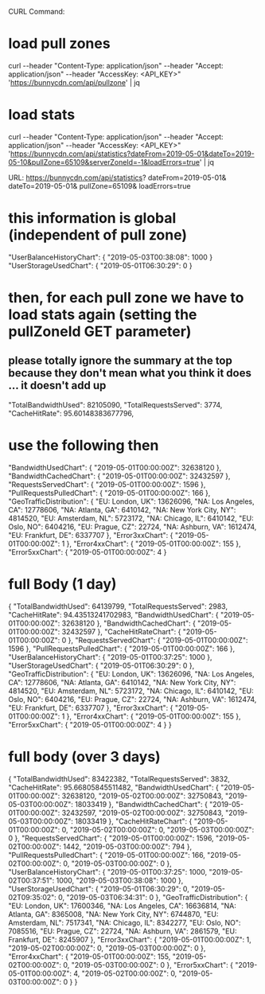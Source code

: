 
CURL Command:

# load pull zones
curl --header "Content-Type: application/json"      --header "Accept: application/json"      --header "AccessKey: <API_KEY>"   'https://bunnycdn.com/api/pullzone' | jq

# load stats
curl --header "Content-Type: application/json"      --header "Accept: application/json"      --header "AccessKey: <API_KEY>"   'https://bunnycdn.com/api/statistics?dateFrom=2019-05-01&dateTo=2019-05-10&pullZone=65109&serverZoneId=-1&loadErrors=true' | jq

URL:
https://bunnycdn.com/api/statistics?
  dateFrom=2019-05-01&
  dateTo=2019-05-01&
  pullZone=65109&
  loadErrors=true




# this information is global (independent of pull zone)
"UserBalanceHistoryChart": {
  "2019-05-03T00:38:08": 1000
}
"UserStorageUsedChart": {
   "2019-05-01T06:30:29": 0
}

# then, for each pull zone we have to load stats again (setting the pullZoneId GET parameter)

## please totally ignore the summary at the top because they don't mean what you think it does ... it doesn't add up
"TotalBandwidthUsed": 82105090,
"TotalRequestsServed": 3774,
"CacheHitRate": 95.60148383677796,

# use the following then
"BandwidthUsedChart": {
  "2019-05-01T00:00:00Z": 32638120
},
"BandwidthCachedChart": {
  "2019-05-01T00:00:00Z": 32432597
},
"RequestsServedChart": {
  "2019-05-01T00:00:00Z": 1596
},
"PullRequestsPulledChart": {
  "2019-05-01T00:00:00Z": 166
},
"GeoTrafficDistribution": {
  "EU: London, UK": 13626096,
  "NA: Los Angeles, CA": 12778606,
  "NA: Atlanta, GA": 6410142,
  "NA: New York City, NY": 4814520,
  "EU: Amsterdam, NL": 5723172,
  "NA: Chicago, IL": 6410142,
  "EU: Oslo, NO": 6404216,
  "EU: Prague, CZ": 22724,
  "NA: Ashburn, VA": 1612474,
  "EU: Frankfurt, DE": 6337707
},
"Error3xxChart": {
  "2019-05-01T00:00:00Z": 1
},
"Error4xxChart": {
  "2019-05-01T00:00:00Z": 155
},
"Error5xxChart": {
  "2019-05-01T00:00:00Z": 4
}


# full Body (1 day)
{
  "TotalBandwidthUsed": 64139799,
  "TotalRequestsServed": 2983,
  "CacheHitRate": 94.43513241702983,
  "BandwidthUsedChart": {
    "2019-05-01T00:00:00Z": 32638120
  },
  "BandwidthCachedChart": {
    "2019-05-01T00:00:00Z": 32432597
  },
  "CacheHitRateChart": {
    "2019-05-01T00:00:00Z": 0
  },
  "RequestsServedChart": {
    "2019-05-01T00:00:00Z": 1596
  },
  "PullRequestsPulledChart": {
    "2019-05-01T00:00:00Z": 166
  },
  "UserBalanceHistoryChart": {
    "2019-05-01T00:37:25": 1000
  },
  "UserStorageUsedChart": {
    "2019-05-01T06:30:29": 0
  },
  "GeoTrafficDistribution": {
    "EU: London, UK": 13626096,
    "NA: Los Angeles, CA": 12778606,
    "NA: Atlanta, GA": 6410142,
    "NA: New York City, NY": 4814520,
    "EU: Amsterdam, NL": 5723172,
    "NA: Chicago, IL": 6410142,
    "EU: Oslo, NO": 6404216,
    "EU: Prague, CZ": 22724,
    "NA: Ashburn, VA": 1612474,
    "EU: Frankfurt, DE": 6337707
  },
  "Error3xxChart": {
    "2019-05-01T00:00:00Z": 1
  },
  "Error4xxChart": {
    "2019-05-01T00:00:00Z": 155
  },
  "Error5xxChart": {
    "2019-05-01T00:00:00Z": 4
  }
}

# full body (over 3 days)
{
  "TotalBandwidthUsed": 83422382,
  "TotalRequestsServed": 3832,
  "CacheHitRate": 95.66805845511482,
  "BandwidthUsedChart": {
    "2019-05-01T00:00:00Z": 32638120,
    "2019-05-02T00:00:00Z": 32750843,
    "2019-05-03T00:00:00Z": 18033419
  },
  "BandwidthCachedChart": {
    "2019-05-01T00:00:00Z": 32432597,
    "2019-05-02T00:00:00Z": 32750843,
    "2019-05-03T00:00:00Z": 18033419
  },
  "CacheHitRateChart": {
    "2019-05-01T00:00:00Z": 0,
    "2019-05-02T00:00:00Z": 0,
    "2019-05-03T00:00:00Z": 0
  },
  "RequestsServedChart": {
    "2019-05-01T00:00:00Z": 1596,
    "2019-05-02T00:00:00Z": 1442,
    "2019-05-03T00:00:00Z": 794
  },
  "PullRequestsPulledChart": {
    "2019-05-01T00:00:00Z": 166,
    "2019-05-02T00:00:00Z": 0,
    "2019-05-03T00:00:00Z": 0
  },
  "UserBalanceHistoryChart": {
    "2019-05-01T00:37:25": 1000,
    "2019-05-02T00:37:51": 1000,
    "2019-05-03T00:38:08": 1000
  },
  "UserStorageUsedChart": {
    "2019-05-01T06:30:29": 0,
    "2019-05-02T09:35:02": 0,
    "2019-05-03T06:34:31": 0
  },
  "GeoTrafficDistribution": {
    "EU: London, UK": 17600346,
    "NA: Los Angeles, CA": 16636814,
    "NA: Atlanta, GA": 8365008,
    "NA: New York City, NY": 6744870,
    "EU: Amsterdam, NL": 7517341,
    "NA: Chicago, IL": 8342277,
    "EU: Oslo, NO": 7085516,
    "EU: Prague, CZ": 22724,
    "NA: Ashburn, VA": 2861579,
    "EU: Frankfurt, DE": 8245907
  },
  "Error3xxChart": {
    "2019-05-01T00:00:00Z": 1,
    "2019-05-02T00:00:00Z": 0,
    "2019-05-03T00:00:00Z": 0
  },
  "Error4xxChart": {
    "2019-05-01T00:00:00Z": 155,
    "2019-05-02T00:00:00Z": 0,
    "2019-05-03T00:00:00Z": 0
  },
  "Error5xxChart": {
    "2019-05-01T00:00:00Z": 4,
    "2019-05-02T00:00:00Z": 0,
    "2019-05-03T00:00:00Z": 0
  }
}
